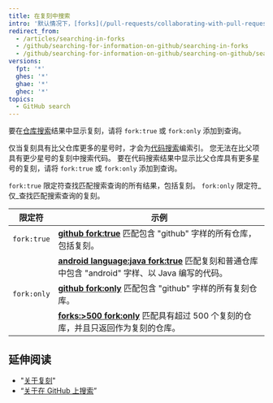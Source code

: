 ```yaml
---
title: 在复刻中搜索
intro: '默认情况下，[forks](/pull-requests/collaborating-with-pull-requests/working-with-forks/about-forks) 不会显示在搜索结果中。 如果复刻满足特定条件，您可以选择在仓库搜索以及在代码搜索中包括它们。'
redirect_from:
  - /articles/searching-in-forks
  - /github/searching-for-information-on-github/searching-in-forks
  - /github/searching-for-information-on-github/searching-on-github/searching-in-forks
versions:
  fpt: '*'
  ghes: '*'
  ghae: '*'
  ghec: '*'
topics:
  - GitHub search
---
```


要在[仓库搜索](/search-github/searching-on-github/searching-for-repositories)结果中显示复刻，请将 `fork:true` 或 `fork:only` 添加到查询。

仅当复刻具有比父仓库更多的星号时，才会为[代码搜索](/search-github/searching-on-github/searching-code)编索引。 您无法在比父项具有更少星号的复刻中搜索代码。 要在代码搜索结果中显示比父仓库具有更多星号的复刻，请将 `fork:true` 或 `fork:only` 添加到查询。

`fork:true` 限定符查找匹配搜索查询的所有结果，包括复刻。 `fork:only` 限定符_仅_查找匹配搜索查询的复刻。

| 限定符         | 示例                                                                                                                                                       |
| ----------- | -------------------------------------------------------------------------------------------------------------------------------------------------------- |
| `fork:true` | [**github fork:true**](https://github.com/search?q=github+fork%3Atrue&type=Repositories) 匹配包含 "github" 字样的所有仓库，包括复刻。                                     |
|             | [**android language:java fork:true**](https://github.com/search?q=android+language%3Ajava+fork%3Atrue&type=Code) 匹配复刻和普通仓库中包含 "android" 字样、以 Java 编写的代码。 |
| `fork:only` | [**github fork:only**](https://github.com/search?q=github+fork%3Aonly&type=Repositories) 匹配包含 "github" 字样的所有复刻仓库。                                        |
|             | [**forks:>500 fork:only**](https://github.com/search?q=forks%3A%3E500+fork%3Aonly&type=Repositories) 匹配具有超过 500 个复刻的仓库，并且只返回作为复刻的仓库。                     |

## 延伸阅读

- "[关于复刻](/pull-requests/collaborating-with-pull-requests/working-with-forks/about-forks)"
- “[关于在 GitHub 上搜索](/search-github/getting-started-with-searching-on-github/about-searching-on-github)”
